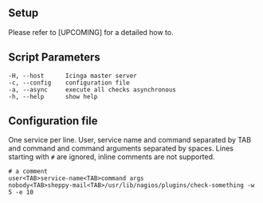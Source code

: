 ## Setup
Please refer to [UPCOMING] for a detailed how to.

## Script Parameters

    -H, --host      Icinga master server
    -c, --config    configuration file
    -a, --async     execute all checks asynchronous
    -h, --help      show help

## Configuration file
One service per line. User, service name and command separated by TAB and command and command arguments separated by spaces. Lines starting with ``#`` are ignored, inline comments are not supported.

    # a comment
    user<TAB>service-name<TAB>command args
    nobody<TAB>sheppy-mail<TAB>/usr/lib/nagios/plugins/check-something -w 5 -e 10
